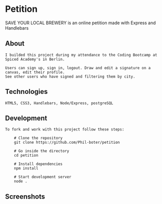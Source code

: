 # Petition
SAVE YOUR LOCAL BREWERY is an online petition made with Express and Handlebars

## About
    I builded this project during my attendance to the Coding Bootcamp at Spiced Academy's in Berlin.

    Users can sign up, sign in, logout. Draw and edit a signature on a canvas, edit their profile. 
    See other users who have signed and filtering them by city.

## Technologies 
    HTML5, CSS3, Handlebars, Node/Express, postgreSQL

## Development
    To fork and work with this project follow these steps:

        # Clone the repository
        git clone https://github.com/Phil-boter/petition

        # Go inside the directory
        cd petition

        # Install dependencies
        npm install

        # Start development server
        node .

## Screenshots
